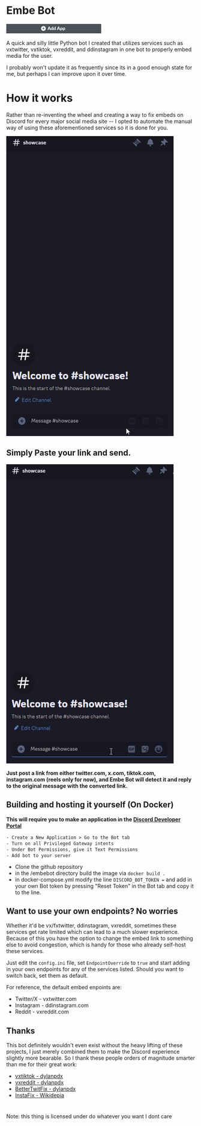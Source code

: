 # Embe Bot
[![](https://github.com/callbacked/embebot/blob/main/assets/add.png)](https://discord.com/api/oauth2/authorize?client_id=1100908930458198098&permissions=274877983744&scope=applications.commands%20bot)

A quick and silly little Python bot I created that utilizes services such as vxtwitter, vxtiktok, vxreddit, and ddinstagram in one bot to properly embed media for the user.

I probably won't update it as frequently since its in a good enough state for me, but perhaps I can improve 
upon it over time.

# How it works

Rather than re-inventing the wheel and creating a way to fix embeds on Discord for every major social media site -- I opted to automate the manual way of using these aforementioned services so it is done for you.

![](https://github.com/callbacked/embebot/blob/main/assets/manual-embed.gif)

## Simply Paste your link and send.
![](https://github.com/callbacked/embebot/blob/main/assets/embed.gif)

**Just post a link from either twitter.com, x.com, tiktok.com, instagram.com (reels only for now), and Embe Bot will detect it and reply to the original message with the converted link.**


## Building and hosting it yourself (On Docker)

**This will require you to make an application in the [Discord Developer Portal](https://discord.com/developers/applications)**

	- Create a New Application > Go to the Bot tab
	- Turn on all Privileged Gateway intents
	- Under Bot Permissions, give it Text Permissions
	- Add bot to your server 
- Clone the github repository
- in the /embebot directory build the image via ``docker build .``
- in docker-compose.yml modify the line ``DISCORD_BOT_TOKEN =`` and add in your own Bot token by pressing "Reset Token" in the Bot tab and copy it to the line.

## Want to use your own endpoints? No worries

Whether it'd be vx/fxtwitter, ddinstagram, vxreddit, sometimes these services get rate limited which can lead to a much slower experience. Because of this you have the option to change the embed link to something else to avoid congestion, which is handy for those who already self-host these services.

Just edit the ``config.ini`` file, set ``EndpointOverride`` to ``true`` and start adding in your own endpoints for any of the services listed. Should you want to switch back, set them as default.

For reference, the default embed enpoints are:

* Twitter/X - vxtwitter.com
* Instagram - ddinstagram.com
* Reddit - vxreddit.com





## Thanks
This bot definitely wouldn't even exist without the heavy lifting of these projects, I just merely combined them to make the Discord experience slightly more bearable. So I thank these people orders of magnitude smarter than me for their great work:

* [vxtiktok - dylanpdx](https://github.com/dylanpdx/vxtiktok)
* [vxreddit - dylanpdx](https://github.com/dylanpdx/vxReddit)
* [BetterTwitFix - dylanpdx](https://github.com/dylanpdx/BetterTwitFix)
* [InstaFix - Wikidepia](https://github.com/Wikidepia/InstaFix)
# 
Note: this thing is licensed under do whatever you want I dont care



